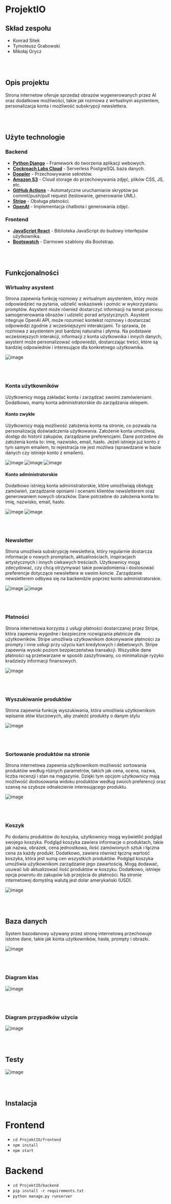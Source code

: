 # ProjektIO

## Skład zespołu
- Konrad Sitek
- Tymoteusz Grabowski
- Mikołaj Grycz

<br><br>

## Opis projektu
Strona internetow oferuje sprzedaż obrazów wygenerowanych przez AI oraz dodatkowe możliwości, takie
jak rozmowa z wirtualnym asystentem, personalizacja konta i możliwość subskrypcji newslettera.

<br><br>

## Użyte technologie

### Backend
* **[Python Django](https://www.djangoproject.com/)** - Framework do tworzenia aplikacji webowych.
* **[Cockroach Labs Cloud](https://cockroachlabs.cloud/)** - Serverless PostgreSQL baza danych.
* **[Doppler](https://www.doppler.com/)** - Przechowywanie sekretów.
* **[Amazon S3](https://aws.amazon.com/s3/)** - Cloud storage do przechowywania zdjęć, plików CSS, JS, etc.
* **[GitHub Actions](https://github.com/features/actions)** - Automatyczne uruchamianie skryptów po commit/push/pull request (testowanie, generowanie UML).
* **[Stripe](https://stripe.com/)** - Obsługa płatności.
* **[OpenAI](https://platform.openai.com/)** - Implementacja chatbota i generowania zdjęć.

### Frontend
* **[JavaScript React](https://reactjs.org/)** - Biblioteka JavaScript do budowy interfejsów użytkownika.
* **[Bootswatch](https://bootswatch.com/)** - Darmowe szablony dla Bootstrap.

<br><br>

## Funkcjonalności

### Wirtualny asystent
Strona zapewnia funkcję rozmowy z wirtualnym
asystentem, który może odpowiedzieć na pytania, udzielić wskazówek i
pomóc w wykorzystaniu promptów. Asystent może również dostarczyć
informacji na temat procesu samogenerowania obrazów i udzielić porad
artystycznych. Asystent integruje OpenAI API, może rozumieć kontekst
rozmowy i dostarczać odpowiedzi zgodnie z wcześniejszymi interakcjami. To
sprawia, że rozmowa z asystentem jest bardziej naturalna i płynna. Na
podstawie wcześniejszych interakcji, informacji z konta użytkownika i innych
danych, asystent może personalizować odpowiedzi, dostarczając treści, które
są bardziej odpowiednie i interesujące dla konkretnego użytkownika.


![image](https://github.com/Tymec/ProjektIO/assets/69002597/4d68b8f3-0865-4008-9bec-3e74910e24b1)

<br><br>

### Konta użytkowników

Użytkownicy mogą zakładać konta i zarządzać swoimi zamówieniami. Dodatkowo, mamy konta administratorskie do zarządzania sklepem.
  <br>
#### Konto zwykłe

Użytkownicy mają możliwość założenia konta na stronie, co
pozwala na personalizację doświadczenia użytkowania. Założenie konta
umożliwia, dostęp do historii zakupów, zarządzanie preferencjami. Dane
potrzebne do założenia konta to: imię, nazwisko, email, hasło. Jeżeli istnieje
już konto z tym samym emailem, to rejestracja nie jest możliwa (sprawdzanie
w bazie danych czy istnieje konto z emailem).

![image](https://github.com/Tymec/ProjektIO/assets/69002597/1d4fd39a-599f-4e3d-8caf-386be3401ab3)
![image](https://github.com/Tymec/ProjektIO/assets/69002597/74a11968-0b84-4376-89cf-57157cab791d)
![image](https://github.com/Tymec/ProjektIO/assets/69002597/c81264a5-97ca-45d8-974d-d8b9d7e3eb33)
  <br>
#### Konto administratorskie

Dodatkowo istnieją konta administratorskie, które
umożliwiają obsługę zamówień, zarządzanie opiniami i ocenami klientów
newsletterem oraz generowaniem nowych obrazków. Dane potrzebne do
założenia konta to: imię, nazwisko, email, hasło.

![image](https://github.com/Tymec/ProjektIO/assets/69002597/f838907b-d9c6-47bc-84c4-48bcfadf3cce)
![image](https://github.com/Tymec/ProjektIO/assets/69002597/82cbb8d6-5574-4e40-bb9d-e35fe050b2b2)

<br><br>

### Newsletter

Strona umożliwia subskrypcję newslettera, który regularnie dostarcza
informacje o nowych promptach, aktualnościach, inspiracjach artystycznych i
innych ciekawych treściach. Użytkownicy mogą zdecydować, czy chcą
otrzymywać takie powiadomienia i dostosować preferencje dotyczące
newslettera w swoim koncie. Zarządzanie newsletterem odbywa się na
backendzie poprzez konto administratorskie.

![image](https://github.com/Tymec/ProjektIO/assets/69002597/4437e27b-d13c-438e-bc74-d35736434de0)
![image](https://github.com/Tymec/ProjektIO/assets/69002597/6056032a-f8be-40a4-94d4-0812f05aedb7)

<br><br>

### Płatności

Strona internetowa korzysta z usługi płatności dostarczanej przez Stripe,
która zapewnia wygodne i bezpieczne rozwiązania płatnicze dla
użytkowników. Stripe umożliwia użytkownikom dokonywanie płatności za
prompty i inne usługi przy użyciu kart kredytowych i debetowych. Stripe
zapewnia wysoki poziom bezpieczeństwa transakcji. Wszystkie dane
płatności są przetwarzane w sposób zaszyfrowany, co minimalizuje ryzyko
kradzieży informacji finansowych.

![image](https://github.com/Tymec/ProjektIO/assets/69002597/85119b06-c270-4db2-8952-154d9bfad380)

<br><br>

### Wyszukiwanie produktów

Strona zapewnia funkcję wyszukiwania, która umożliwia użytkownikom
wpisanie słów kluczowych, aby znaleźć produkty o danym stylu

![image](https://github.com/Tymec/ProjektIO/assets/69002597/78f5ab67-f1ae-469f-9bf0-79ac8ad98820)

<br><br>

### Sortowanie produktów na stronie

Strona internetowa zapewnia użytkownikom możliwość sortowania produktów
według różnych parametrów, takich jak cena, ocena, nazwa, liczba recenzji i
stan na magazynie. Dzięki tym opcjom użytkownicy mają możliwość
dostosowania widoku produktów według swoich preferencji oraz szansę na
szybsze odnalezienie interesującego produktu.

![image](https://github.com/Tymec/ProjektIO/assets/69002597/708d169a-a6ef-4477-8b46-dd99a5548e3c)

<br><br>

### Koszyk

Po dodaniu produktów do koszyka, użytkownicy mogą wyświetlić podgląd
swojego koszyka. Podgląd koszyka zawiera informacje o produktach, takie jak
nazwa, obrazek, cena jednostkowa, ilość zamówionych sztuk i łączna cena za
każdy produkt. Dodatkowo, zawiera również łączną wartość koszyka, która
jest sumą cen wszystkich produktów. Podgląd koszyka umożliwia
użytkownikom zarządzanie jego zawartością. Mogą dodawać, usuwać lub
aktualizować ilość produktów w koszyku. Dodatkowo, istnieje opcja powrotu
do zakupów lub przejścia do płatności. Na stronie internetowej domyślną
walutą jest dolar amerykański (USD). 

![image](https://github.com/Tymec/ProjektIO/assets/69002597/d56c00fe-04a3-4318-a453-38f09cfc9cd7)

<br><br>

## Baza danych

System bazodanowy używany przez stronę internetową przechowuje istotne
dane, takie jak konta użytkowników, hasła, prompty i obrazki.

![image](https://github.com/Tymec/ProjektIO/assets/69002597/3c90841f-fae5-4fcb-ae01-43dd3afe6ee8)

<br><br>

### Diagram klas
![image](https://github.com/Tymec/ProjektIO/assets/69002597/b261ffca-bbf8-4728-802e-ffbda5af5a03)

<br><br>

### Diagram przypadków użycia
![image](https://github.com/Tymec/ProjektIO/assets/69002597/e590b9d4-8537-4dcb-b646-33a677366f89)

<br><br>

## Testy
![image](https://github.com/Tymec/ProjektIO/assets/69002597/fdda7ba1-5883-4448-ae48-6cd220908a98)

<br><br>

## Instalacja
# Frontend
- `cd ProjektIO/frontend`
- `npm install`
- `npm start`

# Backend
- `cd ProjektIO/backend`
- `pip install -r requirements.txt`
- `python manage.py runserver`


